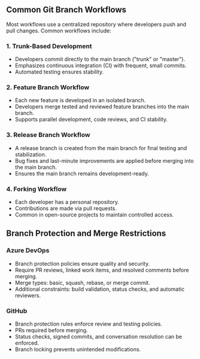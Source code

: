 ## Common Git Branch Workflows
Most workflows use a centralized repository where developers push and pull changes. Common workflows include:

### 1. Trunk-Based Development
- Developers commit directly to the main branch ("trunk" or "master").
- Emphasizes continuous integration (CI) with frequent, small commits.
- Automated testing ensures stability.

### 2. Feature Branch Workflow
- Each new feature is developed in an isolated branch.
- Developers merge tested and reviewed feature branches into the main branch.
- Supports parallel development, code reviews, and CI stability.

### 3. Release Branch Workflow
- A release branch is created from the main branch for final testing and stabilization.
- Bug fixes and last-minute improvements are applied before merging into the main branch.
- Ensures the main branch remains development-ready.

### 4. Forking Workflow
- Each developer has a personal repository.
- Contributions are made via pull requests.
- Common in open-source projects to maintain controlled access.

## Branch Protection and Merge Restrictions
### Azure DevOps
- Branch protection policies ensure quality and security.
- Require PR reviews, linked work items, and resolved comments before merging.
- Merge types: basic, squash, rebase, or merge commit.
- Additional constraints: build validation, status checks, and automatic reviewers.

### GitHub
- Branch protection rules enforce review and testing policies.
- PRs required before merging.
- Status checks, signed commits, and conversation resolution can be enforced.
- Branch locking prevents unintended modifications.